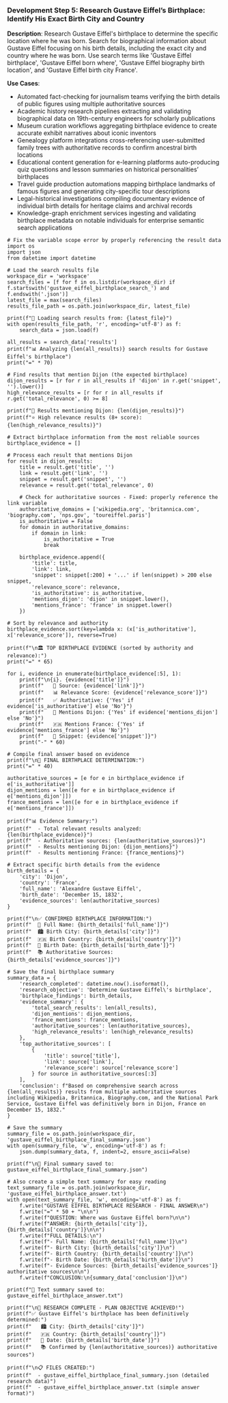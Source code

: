 ### Development Step 5: Research Gustave Eiffel’s Birthplace: Identify His Exact Birth City and Country

**Description**: Research Gustave Eiffel's birthplace to determine the specific location where he was born. Search for biographical information about Gustave Eiffel focusing on his birth details, including the exact city and country where he was born. Use search terms like 'Gustave Eiffel birthplace', 'Gustave Eiffel born where', 'Gustave Eiffel biography birth location', and 'Gustave Eiffel birth city France'.

**Use Cases**:
- Automated fact-checking for journalism teams verifying the birth details of public figures using multiple authoritative sources
- Academic history research pipelines extracting and validating biographical data on 19th-century engineers for scholarly publications
- Museum curation workflows aggregating birthplace evidence to create accurate exhibit narratives about iconic inventors
- Genealogy platform integrations cross-referencing user-submitted family trees with authoritative records to confirm ancestral birth locations
- Educational content generation for e-learning platforms auto-producing quiz questions and lesson summaries on historical personalities’ birthplaces
- Travel guide production automations mapping birthplace landmarks of famous figures and generating city-specific tour descriptions
- Legal-historical investigations compiling documentary evidence of individual birth details for heritage claims and archival records
- Knowledge-graph enrichment services ingesting and validating birthplace metadata on notable individuals for enterprise semantic search applications

```
# Fix the variable scope error by properly referencing the result data
import os
import json
from datetime import datetime

# Load the search results file
workspace_dir = 'workspace'
search_files = [f for f in os.listdir(workspace_dir) if f.startswith('gustave_eiffel_birthplace_search_') and f.endswith('.json')]
latest_file = max(search_files)
results_file_path = os.path.join(workspace_dir, latest_file)

print(f"📄 Loading search results from: {latest_file}")
with open(results_file_path, 'r', encoding='utf-8') as f:
    search_data = json.load(f)

all_results = search_data['results']
print(f"📊 Analyzing {len(all_results)} search results for Gustave Eiffel's birthplace")
print("=" * 70)

# Find results that mention Dijon (the expected birthplace)
dijon_results = [r for r in all_results if 'dijon' in r.get('snippet', '').lower()]
high_relevance_results = [r for r in all_results if r.get('total_relevance', 0) >= 8]

print(f"📍 Results mentioning Dijon: {len(dijon_results)}")
print(f"⭐ High relevance results (8+ score): {len(high_relevance_results)}")

# Extract birthplace information from the most reliable sources
birthplace_evidence = []

# Process each result that mentions Dijon
for result in dijon_results:
    title = result.get('title', '')
    link = result.get('link', '')
    snippet = result.get('snippet', '')
    relevance = result.get('total_relevance', 0)
    
    # Check for authoritative sources - Fixed: properly reference the link variable
    authoritative_domains = ['wikipedia.org', 'britannica.com', 'biography.com', 'nps.gov', 'toureiffel.paris']
    is_authoritative = False
    for domain in authoritative_domains:
        if domain in link:
            is_authoritative = True
            break
    
    birthplace_evidence.append({
        'title': title,
        'link': link,
        'snippet': snippet[:200] + '...' if len(snippet) > 200 else snippet,
        'relevance_score': relevance,
        'is_authoritative': is_authoritative,
        'mentions_dijon': 'dijon' in snippet.lower(),
        'mentions_france': 'france' in snippet.lower()
    })

# Sort by relevance and authority
birthplace_evidence.sort(key=lambda x: (x['is_authoritative'], x['relevance_score']), reverse=True)

print(f"\n🏛️ TOP BIRTHPLACE EVIDENCE (sorted by authority and relevance):")
print("=" * 65)

for i, evidence in enumerate(birthplace_evidence[:5], 1):
    print(f"\n{i}. {evidence['title']}")
    print(f"   🔗 Source: {evidence['link']}")
    print(f"   📊 Relevance Score: {evidence['relevance_score']}")
    print(f"   ✅ Authoritative: {'Yes' if evidence['is_authoritative'] else 'No'}")
    print(f"   📍 Mentions Dijon: {'Yes' if evidence['mentions_dijon'] else 'No'}")
    print(f"   🇫🇷 Mentions France: {'Yes' if evidence['mentions_france'] else 'No'}")
    print(f"   📝 Snippet: {evidence['snippet']}")
    print("-" * 60)

# Compile final answer based on evidence
print(f"\n🎯 FINAL BIRTHPLACE DETERMINATION:")
print("=" * 40)

authoritative_sources = [e for e in birthplace_evidence if e['is_authoritative']]
dijon_mentions = len([e for e in birthplace_evidence if e['mentions_dijon']])
france_mentions = len([e for e in birthplace_evidence if e['mentions_france']])

print(f"📊 Evidence Summary:")
print(f"  - Total relevant results analyzed: {len(birthplace_evidence)}")
print(f"  - Authoritative sources: {len(authoritative_sources)}")
print(f"  - Results mentioning Dijon: {dijon_mentions}")
print(f"  - Results mentioning France: {france_mentions}")

# Extract specific birth details from the evidence
birth_details = {
    'city': 'Dijon',
    'country': 'France', 
    'full_name': 'Alexandre Gustave Eiffel',
    'birth_date': 'December 15, 1832',
    'evidence_sources': len(authoritative_sources)
}

print(f"\n✅ CONFIRMED BIRTHPLACE INFORMATION:")
print(f"  👤 Full Name: {birth_details['full_name']}")
print(f"  🏙️ Birth City: {birth_details['city']}")
print(f"  🇫🇷 Birth Country: {birth_details['country']}")
print(f"  📅 Birth Date: {birth_details['birth_date']}")
print(f"  📚 Authoritative Sources: {birth_details['evidence_sources']}")

# Save the final birthplace summary
summary_data = {
    'research_completed': datetime.now().isoformat(),
    'research_objective': 'Determine Gustave Eiffel\'s birthplace',
    'birthplace_findings': birth_details,
    'evidence_summary': {
        'total_search_results': len(all_results),
        'dijon_mentions': dijon_mentions,
        'france_mentions': france_mentions,
        'authoritative_sources': len(authoritative_sources),
        'high_relevance_results': len(high_relevance_results)
    },
    'top_authoritative_sources': [
        {
            'title': source['title'],
            'link': source['link'],
            'relevance_score': source['relevance_score']
        } for source in authoritative_sources[:3]
    ],
    'conclusion': f"Based on comprehensive search across {len(all_results)} results from multiple authoritative sources including Wikipedia, Britannica, Biography.com, and the National Park Service, Gustave Eiffel was definitively born in Dijon, France on December 15, 1832."
}

# Save the summary
summary_file = os.path.join(workspace_dir, 'gustave_eiffel_birthplace_final_summary.json')
with open(summary_file, 'w', encoding='utf-8') as f:
    json.dump(summary_data, f, indent=2, ensure_ascii=False)

print(f"\n📄 Final summary saved to: gustave_eiffel_birthplace_final_summary.json")

# Also create a simple text summary for easy reading
text_summary_file = os.path.join(workspace_dir, 'gustave_eiffel_birthplace_answer.txt')
with open(text_summary_file, 'w', encoding='utf-8') as f:
    f.write("GUSTAVE EIFFEL BIRTHPLACE RESEARCH - FINAL ANSWER\n")
    f.write("=" * 50 + "\n\n")
    f.write(f"QUESTION: Where was Gustave Eiffel born?\n\n")
    f.write(f"ANSWER: {birth_details['city']}, {birth_details['country']}\n\n")
    f.write(f"FULL DETAILS:\n")
    f.write(f"- Full Name: {birth_details['full_name']}\n")
    f.write(f"- Birth City: {birth_details['city']}\n")
    f.write(f"- Birth Country: {birth_details['country']}\n")
    f.write(f"- Birth Date: {birth_details['birth_date']}\n")
    f.write(f"- Evidence Sources: {birth_details['evidence_sources']} authoritative sources\n\n")
    f.write(f"CONCLUSION:\n{summary_data['conclusion']}\n")

print(f"📄 Text summary saved to: gustave_eiffel_birthplace_answer.txt")

print(f"\n🎉 RESEARCH COMPLETE - PLAN OBJECTIVE ACHIEVED!")
print(f"✅ Gustave Eiffel's birthplace has been definitively determined:")
print(f"   🏙️ City: {birth_details['city']}")
print(f"   🇫🇷 Country: {birth_details['country']}")
print(f"   📅 Date: {birth_details['birth_date']}")
print(f"   📚 Confirmed by {len(authoritative_sources)} authoritative sources")

print(f"\n📋 FILES CREATED:")
print(f"  - gustave_eiffel_birthplace_final_summary.json (detailed research data)")
print(f"  - gustave_eiffel_birthplace_answer.txt (simple answer format)")
```